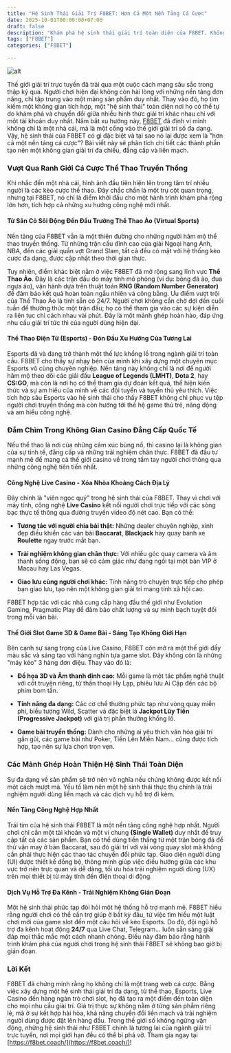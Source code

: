 ```yaml
---
title: "Hệ Sinh Thái Giải Trí F8BET: Hơn Cả Một Nền Tảng Cá Cược"
date: 2025-10-01T00:00:00+07:00
draft: false
description: "Khám phá hệ sinh thái giải trí toàn diện của F8BET. Không chỉ là cá cược, F8BET mang đến thế giới Live Casino, Slot Game 3D, game bài và thể thao điện tử trong một trải nghiệm liền mạch và đẳng cấp."
tags: ["F8BET"]
categories: ["F8BET"]

---
```

![alt](https://i.postimg.cc/Vk8QZN93/f8betcoach.jpg)


Thế giới giải trí trực tuyến đã trải qua một cuộc cách mạng sâu sắc trong thập kỷ qua. Người chơi hiện đại không còn hài lòng với những nền tảng đơn năng, chỉ tập trung vào một mảng sản phẩm duy nhất. Thay vào đó, họ tìm kiếm một không gian tích hợp, một "hệ sinh thái" toàn diện nơi họ có thể tự do khám phá và chuyển đổi giữa nhiều hình thức giải trí khác nhau chỉ với một tài khoản duy nhất. Nắm bắt xu hướng này, [F8BET](https://f8bet.coach/) đã định vị mình không chỉ là một nhà cái, mà là một cổng vào thế giới giải trí số đa dạng. Vậy, hệ sinh thái của F8BET có gì đặc biệt và tại sao nó lại được xem là "hơn cả một nền tảng cá cược"? Bài viết này sẽ phân tích chi tiết các thành phần tạo nên một không gian giải trí đa chiều, đẳng cấp và liền mạch.

### Vượt Qua Ranh Giới Cá Cược Thể Thao Truyền Thống

Khi nhắc đến một nhà cái, hình ảnh đầu tiên hiện lên trong tâm trí nhiều người là các kèo cược thể thao. Đây chắc chắn là một trụ cột quan trọng, nhưng tại F8BET, nó chỉ là điểm khởi đầu cho một hành trình khám phá rộng lớn hơn, tích hợp cả những xu hướng công nghệ mới nhất.

#### Từ Sân Cỏ Sôi Động Đến Đấu Trường Thể Thao Ảo (Virtual Sports)

Nền tảng của F8BET vẫn là một thiên đường cho những người hâm mộ thể thao truyền thống. Từ những trận cầu đỉnh cao của giải Ngoại hạng Anh, NBA, đến các giải quần vợt Grand Slam, tất cả đều có mặt với hệ thống kèo cược đa dạng, được cập nhật theo thời gian thực.

Tuy nhiên, điểm khác biệt nằm ở việc F8BET đã mở rộng sang lĩnh vực **Thể Thao Ảo**. Đây là các trận đấu do máy tính mô phỏng (ví dụ: bóng đá ảo, đua ngựa ảo), vận hành dựa trên thuật toán **RNG (Random Number Generator)** để đảm bảo kết quả hoàn toàn ngẫu nhiên và công bằng. Ưu điểm vượt trội của Thể Thao Ảo là tính sẵn có 24/7. Người chơi không cần chờ đợi đến cuối tuần để thưởng thức một trận đấu; họ có thể tham gia vào các sự kiện diễn ra liên tục chỉ cách nhau vài phút. Đây là một mảnh ghép hoàn hảo, đáp ứng nhu cầu giải trí tức thì của người dùng hiện đại.

#### Thể Thao Điện Tử (Esports) - Đón Đầu Xu Hướng Của Tương Lai

Esports đã và đang trở thành một thế lực khổng lồ trong ngành giải trí toàn cầu. F8BET cho thấy sự nhạy bén của mình khi xây dựng một chuyên mục Esports vô cùng chuyên nghiệp. Nền tảng này không chỉ là nơi để người hâm mộ theo dõi các giải đấu **League of Legends (LMHT)**, **Dota 2**, hay **CS:GO**, mà còn là nơi họ có thể tham gia dự đoán kết quả, thể hiện kiến thức và sự am hiểu của mình về các đội tuyển và tuyển thủ yêu thích. Việc tích hợp sâu Esports vào hệ sinh thái cho thấy F8BET không chỉ phục vụ tệp người chơi truyền thống mà còn hướng tới thế hệ game thủ trẻ, năng động và am hiểu công nghệ.

### Đắm Chìm Trong Không Gian Casino Đẳng Cấp Quốc Tế

Nếu thể thao là nơi của những cảm xúc bùng nổ, thì casino lại là không gian của sự tinh tế, đẳng cấp và những trải nghiệm chân thực. F8BET đã đầu tư mạnh mẽ để mang cả thế giới casino về trong tầm tay người chơi thông qua những công nghệ tiên tiến nhất.

#### Công Nghệ Live Casino - Xóa Nhòa Khoảng Cách Địa Lý

Đây chính là "viên ngọc quý" trong hệ sinh thái của F8BET. Thay vì chơi với máy tính, công nghệ **Live Casino** kết nối người chơi trực tiếp với các sòng bạc thực tế thông qua đường truyền video độ nét cao. Bạn có thể:

*   **Tương tác với người chia bài thật:** Những dealer chuyên nghiệp, xinh đẹp điều khiển các ván bài **Baccarat**, **Blackjack** hay quay bánh xe **Roulette** ngay trước mắt bạn.
    
*   **Trải nghiệm không gian chân thực:** Với nhiều góc quay camera và âm thanh sống động, bạn sẽ có cảm giác như đang ngồi tại một bàn VIP ở Macau hay Las Vegas.
    
*   **Giao lưu cùng người chơi khác:** Tính năng trò chuyện trực tiếp cho phép bạn giao lưu, tạo nên một không gian giải trí mang tính xã hội cao.
    

F8BET hợp tác với các nhà cung cấp hàng đầu thế giới như Evolution Gaming, Pragmatic Play để đảm bảo chất lượng và sự minh bạch tuyệt đối trong mỗi ván bài.

#### Thế Giới Slot Game 3D & Game Bài - Sáng Tạo Không Giới Hạn

Bên cạnh sự sang trọng của Live Casino, F8BET còn mở ra một thế giới đầy màu sắc và sáng tạo với hàng nghìn tựa game slot. Đây không còn là những "máy kéo" 3 hàng đơn điệu. Thay vào đó là:

*   **Đồ họa 3D và Âm thanh đỉnh cao:** Mỗi game là một tác phẩm nghệ thuật với cốt truyện riêng, từ thần thoại Hy Lạp, phiêu lưu Ai Cập đến các bộ phim bom tấn.
    
*   **Tính năng đa dạng:** Các cơ chế thưởng phức tạp như vòng quay miễn phí, biểu tượng Wild, Scatter và đặc biệt là **Jackpot Lũy Tiến (Progressive Jackpot)** với giá trị phần thưởng khổng lồ.
    
*   **Game bài truyền thống:** Dành cho những ai yêu thích văn hóa giải trí gần gũi, các game bài như Poker, Tiến Lên Miền Nam... cũng được tích hợp, tạo nên sự lựa chọn trọn vẹn.
    

### Các Mảnh Ghép Hoàn Thiện Hệ Sinh Thái Toàn Diện

Sự đa dạng về sản phẩm sẽ trở nên vô nghĩa nếu chúng không được kết nối một cách mượt mà. Yếu tố làm nên một hệ sinh thái thực thụ chính là trải nghiệm người dùng liền mạch và các dịch vụ hỗ trợ đi kèm.

#### Nền Tảng Công Nghệ Hợp Nhất

Trái tim của hệ sinh thái F8BET là một nền tảng công nghệ hợp nhất. Người chơi chỉ cần một tài khoản và một ví chung **(Single Wallet)** duy nhất để truy cập tất cả các sản phẩm. Bạn có thể dùng tiền thắng từ một trận bóng đá để thử vận may ở bàn Baccarat, sau đó giải trí với vài vòng quay slot mà không cần phải thực hiện các thao tác chuyển đổi phức tạp. Giao diện người dùng (UI) được thiết kế đồng bộ, thông minh giúp việc điều hướng giữa các khu vực trở nên trực quan và dễ dàng, tối ưu hóa trải nghiệm người dùng (UX) trên mọi thiết bị từ máy tính đến điện thoại di động.

#### Dịch Vụ Hỗ Trợ Đa Kênh - Trải Nghiệm Không Gián Đoạn

Một hệ sinh thái phức tạp đòi hỏi một hệ thống hỗ trợ mạnh mẽ. F8BET hiểu rằng người chơi có thể cần trợ giúp ở bất kỳ đâu, từ việc tìm hiểu một luật chơi mới của game slot đến một câu hỏi về kèo Esports. Do đó, đội ngũ hỗ trợ đa kênh hoạt động **24/7** qua Live Chat, Telegram... luôn sẵn sàng giải đáp mọi thắc mắc một cách nhanh chóng. Điều này đảm bảo rằng hành trình khám phá của người chơi trong hệ sinh thái F8BET sẽ không bao giờ bị gián đoạn.

### Lời Kết

F8BET đã chứng minh rằng họ không chỉ là một trang web cá cược. Bằng việc xây dựng một hệ sinh thái giải trí đa dạng, từ thể thao, Esports, Live Casino đến hàng ngàn trò chơi slot, họ đã tạo ra một điểm đến toàn diện cho mọi nhu cầu giải trí. Giá trị thực sự không nằm ở từng sản phẩm riêng lẻ, mà ở sự kết hợp hài hòa, khả năng chuyển đổi liền mạch và trải nghiệm người dùng được đặt lên hàng đầu. Trong thế giới số không ngừng vận động, những hệ sinh thái như F8BET chính là tương lai của ngành giải trí trực tuyến, nơi mọi giới hạn đều có thể bị phá vỡ. Tham gia ngay tại [https://f8bet.coach/](https://f8bet.coach/)!